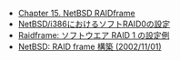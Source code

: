 * [Chapter 15. NetBSD RAIDframe](http://www.netbsd.org/guide/en/chap-rf.html)
* [NetBSD/i386におけるソフトRAID0の設定](http://hollyhock.s26.xrea.com/html/server/os/NetBSD/i386/Setting/RAID0.html)
* [Raidframe: ソフトウエア RAID 1 の設定例](http://www.fml.org/home/fukachan/ja/netbsd.raidframe.html)
* [NetBSD: RAID frame 構築 (2002/11/01)](http://www.eternal.nest.or.jp/shiro/misc/raidframe.html#RAIDframe)
